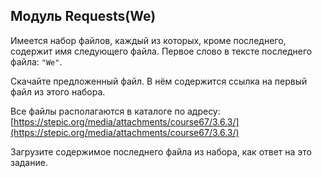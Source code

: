 ## Модуль Requests(We)
Имеется набор файлов, каждый из которых, кроме последнего, содержит имя следующего файла.
Первое слово в тексте последнего файла: `"We"`.

Скачайте предложенный файл. В нём содержится ссылка на первый файл из этого набора.

Все файлы располагаются в каталоге по адресу:
[https://stepic.org/media/attachments/course67/3.6.3/](https://stepic.org/media/attachments/course67/3.6.3/)

Загрузите содержимое последнего файла из набора, как ответ на это задание.
